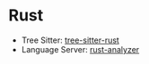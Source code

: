 # Rust

- Tree Sitter: [tree-sitter-rust](https://github.com/tree-sitter/tree-sitter-rust)
- Language Server: [rust-analyzer](https://github.com/rust-lang/rust-analyzer)
